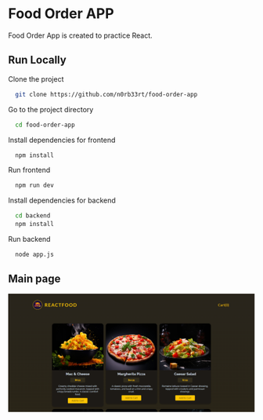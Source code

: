 
# Food Order APP

Food Order App is created to practice React.

## Run Locally

Clone the project

```bash
  git clone https://github.com/n0rb33rt/food-order-app
```

Go to the project directory

```bash
  cd food-order-app
```

Install dependencies for frontend

```bash
  npm install 
```

Run frontend

```bash
  npm run dev 
```

Install dependencies for backend

```bash
  cd backend
  npm install 
```

Run backend

```bash
  node app.js
```

## Main page

![React Food App](img/React-Food-App.png)

